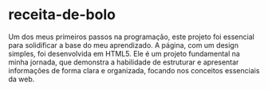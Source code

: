 # receita-de-bolo

Um dos meus primeiros passos na programação, este projeto foi essencial para solidificar a base do meu aprendizado. A página, com um design simples, foi desenvolvida em HTML5. Ele é um projeto fundamental na minha jornada, que demonstra a habilidade de estruturar e apresentar informações de forma clara e organizada, focando nos conceitos essenciais da web.

